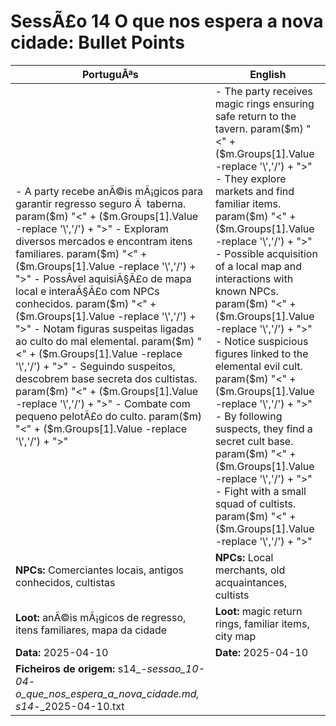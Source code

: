 ﻿
# SessÃ£o 14  O que nos espera a nova cidade: Bullet Points

| PortuguÃªs | English |
|-----------|---------|
| - A party recebe anÃ©is mÃ¡gicos para garantir regresso seguro Ã  taberna. param($m) "<" + ($m.Groups[1].Value -replace '\\','/') + ">" - Exploram diversos mercados e encontram itens familiares. param($m) "<" + ($m.Groups[1].Value -replace '\\','/') + ">" - PossÃ­vel aquisiÃ§Ã£o de mapa local e interaÃ§Ã£o com NPCs conhecidos. param($m) "<" + ($m.Groups[1].Value -replace '\\','/') + ">" - Notam figuras suspeitas ligadas ao culto do mal elemental. param($m) "<" + ($m.Groups[1].Value -replace '\\','/') + ">" - Seguindo suspeitos, descobrem base secreta dos cultistas. param($m) "<" + ($m.Groups[1].Value -replace '\\','/') + ">" - Combate com pequeno pelotÃ£o do culto. param($m) "<" + ($m.Groups[1].Value -replace '\\','/') + ">"  | - The party receives magic rings ensuring safe return to the tavern. param($m) "<" + ($m.Groups[1].Value -replace '\\','/') + ">" - They explore markets and find familiar items. param($m) "<" + ($m.Groups[1].Value -replace '\\','/') + ">" - Possible acquisition of a local map and interactions with known NPCs. param($m) "<" + ($m.Groups[1].Value -replace '\\','/') + ">" - Notice suspicious figures linked to the elemental evil cult. param($m) "<" + ($m.Groups[1].Value -replace '\\','/') + ">" - By following suspects, they find a secret cult base. param($m) "<" + ($m.Groups[1].Value -replace '\\','/') + ">" - Fight with a small squad of cultists. param($m) "<" + ($m.Groups[1].Value -replace '\\','/') + ">"  |
| **NPCs:** Comerciantes locais, antigos conhecidos, cultistas | **NPCs:** Local merchants, old acquaintances, cultists |
| **Loot:** anÃ©is mÃ¡gicos de regresso, itens familiares, mapa da cidade | **Loot:** magic return rings, familiar items, city map |
| **Data:** 2025-04-10 | **Date:** 2025-04-10 |
| **Ficheiros de origem:** s14_-_sessao_10-04_-_o_que_nos_espera_a_nova_cidade.md, s14_-_2025-04-10.txt |


























